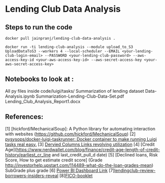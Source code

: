# Lending Club Data Analysis

## Steps to run the code

```
docker pull jainpranj/lending-club-data-analysis .
```

```
docker run -ti lending-club-analysis --module upload_to_S3 UploadDataToS3 --workers 4 --local-scheduler --EMAIL <your-lending-club-login-email> --PASSWORD <your-lending-club-password> --aws-access-key-id <your-aws-access-key-id> --aws-secret-access-key <your-aws-secret-access-key>
```


## Notebooks to look at :
All py files inside code/luigi/tasks/
Summarization of lending dataset
Data-Analysis.ipynb
Summarization-Lending-Club-Data-Set.pdf
Lending_Club_Analysis_Report1.docx

## References:

[1] [hickford/MechanicalSoup]: A Python library for automating interaction with websites (https://github.com/hickford/MechanicalSoup) 
[2] [pysysops/docker-luigi-taskrunner: Docker container to make running Luigi tasks real easy.]( https://github.com/pysysops/docker-luigi-taskrunner)
[3] [Dervied Columns Links revolving utilization](http://blog.credit.com/2013/04/what-is-revolving-utilization-65530/)
[4] [Credit Age](https://www.nerdwallet.com/blog/finance/credit-age-length-of-credit-history/earliest_cr_line and last_credit_pull_d date)
[5] [Declined loans, Risk Score, How to get estimate credit score] (Grade http://investorhelp.upstart.com/114489-what-do-the-loan-grades-mean)
SubGrade plus grade
[6] [Power BI Dashboard Link](https://app.powerbi.com/viewr=eyJrIjoiNmMzZmY3ZTAtMTRiNy00NzAyLTgzZTgtM2NiNjMyZmQzZGVjIiwidCI6IjZhYmZjNzNmLWRhNjQtNDEzNy05ZjlmLTE1ZmFhZTU2ZjY4NSIsImMiOjN9)
[7][lendingclub-review-borrowers-insiders-reveal](http://www.magnifymoney.com/blog/personal-loans/lendingclub-review-borrowers-insiders-reveal578301843)
[8][FICO-booklet](https://www.credco.com/assets/pdfs/datasheets/FICO-booklet.pdf)
